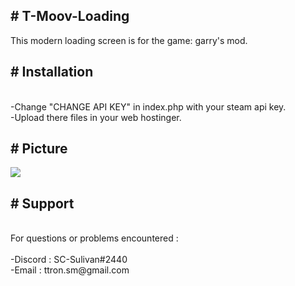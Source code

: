 <h2># T-Moov-Loading</h2>
This modern loading screen is for the game: garry's mod.

<h2># Installation</h2>
<br>-Change "CHANGE API KEY" in index.php with your steam api key.</br>
-Upload there files in your web hostinger.

<h2># Picture</h2>
<img src="https://user-images.githubusercontent.com/67414697/147701549-97ef219f-91d6-4bd0-8b3f-639be02f7cee.png"></img>

<h2># Support</h2>
<br>For questions or problems encountered :</br>
<br>-Discord : SC-Sulivan#2440</br>
-Email : ttron.sm@gmail.com
